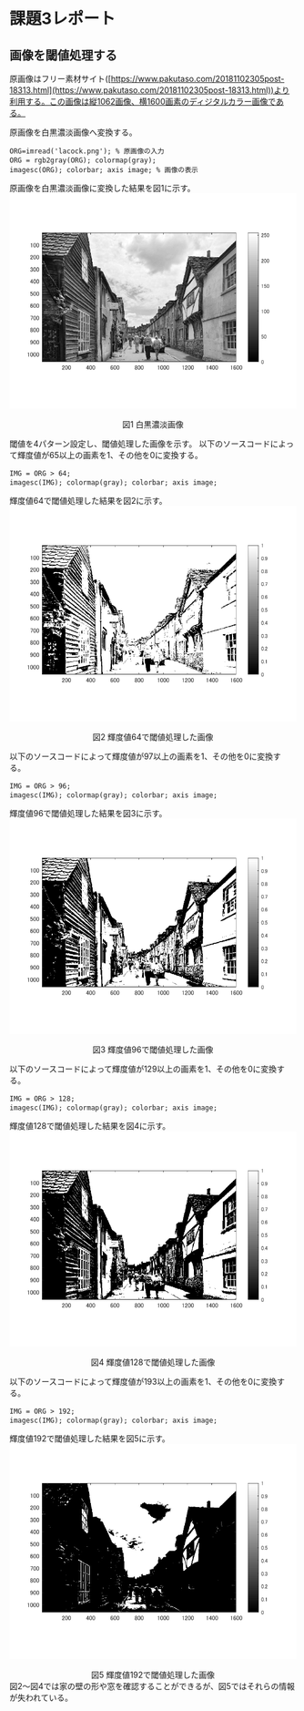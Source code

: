 # 課題3レポート

## 画像を閾値処理する
原画像はフリー素材サイト([https://www.pakutaso.com/20181102305post-18313.html](https://www.pakutaso.com/20181102305post-18313.html))より利用する。この画像は縦1062画像、横1600画素のディジタルカラー画像である。

原画像を白黒濃淡画像へ変換する。
```
ORG=imread('lacock.png'); % 原画像の入力
ORG = rgb2gray(ORG); colormap(gray);  
imagesc(ORG); colorbar; axis image; % 画像の表示
```
原画像を白黒濃淡画像に変換した結果を図1に示す。
![白黒濃淡画像](https://github.com/Sisk449/lecture_image_processing/blob/master/image/kadai3_1.png?raw=true)  
<div style="text-align: center;">
図1 白黒濃淡画像
</div>

閾値を4パターン設定し、閾値処理した画像を示す。
以下のソースコードによって輝度値が65以上の画素を1、その他を0に変換する。
```
IMG = ORG > 64;
imagesc(IMG); colormap(gray); colorbar; axis image;
```
輝度値64で閾値処理した結果を図2に示す。
![輝度値64で閾値処理した画像](https://github.com/Sisk449/lecture_image_processing/blob/master/image/kadai3_2.png?raw=true)  
<div style="text-align: center;">
図2 輝度値64で閾値処理した画像
</div>

以下のソースコードによって輝度値が97以上の画素を1、その他を0に変換する。
```
IMG = ORG > 96;
imagesc(IMG); colormap(gray); colorbar; axis image;
```
輝度値96で閾値処理した結果を図3に示す。
![輝度値96で閾値処理した画像](https://github.com/Sisk449/lecture_image_processing/blob/master/image/kadai3_3.png?raw=true)  
<div style="text-align: center;">
図3 輝度値96で閾値処理した画像
</div>

以下のソースコードによって輝度値が129以上の画素を1、その他を0に変換する。
```
IMG = ORG > 128;
imagesc(IMG); colormap(gray); colorbar; axis image;
```
輝度値128で閾値処理した結果を図4に示す。
![輝度値128で閾値処理した画像](https://github.com/Sisk449/lecture_image_processing/blob/master/image/kadai3_4.png?raw=true)  
<div style="text-align: center;">
図4 輝度値128で閾値処理した画像
</div>

以下のソースコードによって輝度値が193以上の画素を1、その他を0に変換する。
```
IMG = ORG > 192;
imagesc(IMG); colormap(gray); colorbar; axis image;
```
輝度値192で閾値処理した結果を図5に示す。
![輝度値192で閾値処理した画像](https://github.com/Sisk449/lecture_image_processing/blob/master/image/kadai3_5.png?raw=true)  
<div style="text-align: center;">
図5 輝度値192で閾値処理した画像
</div>
図2～図4では家の壁の形や窓を確認することができるが、図5ではそれらの情報が失われている。
